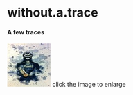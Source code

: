 # without.a.trace



#### A few traces

[![](/pics/kendo_watercolor_by_hernysite_tn.jpg)](/pics/kendo_watercolor_by_hernysite.jpg) click the image to enlarge







